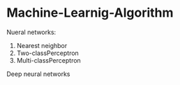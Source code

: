 # Machine-Learnig-Algorithm

Nueral networks:
  1. Nearest neighbor
  2. Two-classPerceptron 
  3. Multi-classPerceptron
  
  
Deep neural networks
